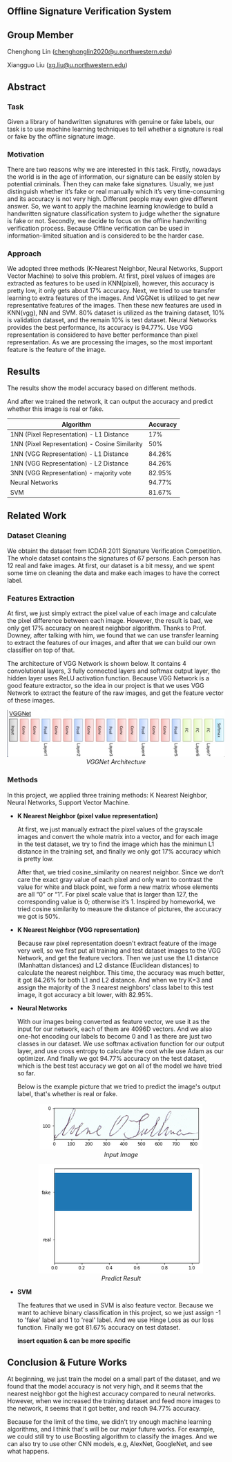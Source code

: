 ## Offline Signature Verification System

## Group Member
Chenghong Lin ([chenghonglin2020@u.northwestern.edu](mailto:chenghonglin2020@u.northwestern.edu))

Xiangguo Liu ([xg.liu@u.northwestern.edu](mailto:xg.liu@u.northwestern.edu))

## Abstract
### Task
Given a library of handwritten signatures with genuine or fake labels, our task is to use machine learning techniques to tell whether a signature is real or fake by the offline signature image.

### Motivation
There are two reasons why we are interested in this task. Firstly, nowadays the world is in the age of information, our signature can be easily stolen by potential criminals. Then they can make fake signatures. Usually, we just distinguish whether it’s fake or real manually which it’s very time-consuming and its accuracy is not very high. Different people may even give different answer. So, we want to apply the machine learning knowledge to build a handwritten signature classification system to judge whether the signature is fake or not. Secondly, we decide to focus on the offline handwriting verification process. Because Offline verification can be used in information-limited situation and is considered to be the harder case.


### Approach
We adopted three methods (K-Nearest Neighbor, Neural Networks, Support Vector Machine) to solve this problem. At first, pixel values of images are extracted as features to be used in KNN(pixel), however, this accuracy is pretty low, it only gets about 17% accuracy. Next, we tried to use transfer learning to extra features of the images. And VGGNet is utilized to get new representative features of the images. Then these new features are used in KNN(vgg), NN and SVM. 80% dataset is utilized as the training dataset, 10% is validation dataset, and the remain 10% is test dataset. Neural Networks provides the best performance, its accuracy is 94.77%. Use VGG representation is considered to have better performance than pixel representation. As we are processing the images, so the most important feature is the feature of the image.


## Results
The results show the model accuracy based on different methods.

And after we trained the network, it can output the accuracy and predict whether this image is real or fake.

|Algorithm|Accuracy|
|---|---|
|1NN (Pixel Representation) - L1 Distance| 17%|
|1NN (Pixel Representation) - Cosine Similarity|50%|
|1NN (VGG Representation) -  L1 Distance|84.26%|
|1NN (VGG Representation) - L2 Distance|84.26%|
|3NN (VGG Representation) - majority vote|82.95%|
|Neural Networks|94.77%|
|SVM|81.67%|


## Related Work
### Dataset Cleaning
We obtaint the dataset from ICDAR 2011 Signature Verification Competition. The whole dataset contains the signatures of 67 persons. Each person has 12 real and fake images. At first, our dataset is a bit messy, and we spent some time on cleaning the data and make each images to have the correct label.

### Features Extraction
At first, we just simply extract the pixel value of each image and calculate the pixel difference between each image. However, the result is bad, we only get 17% accuracy on nearest neighbor algorithm. Thanks to Prof. Downey, after talking with him, we found that we can use transfer learning to extract the features of our images, and after that we can build our own classifier on top of that.

The architecture of VGG Network is shown below. It contains 4 convolutional layers, 3 fully connected layers and softmax output layer, the hidden layer uses ReLU activation function. Because VGG Network is a good feature extractor, so the idea in our project is that we uses VGG Network to extract the feature of the raw images, and get the feature vector of these images.

<p align="center">
    <img src="pic/vggnet_architecture.png"><br />
    <i>VGGNet Architecture</i>
</p>


### Methods
In this project, we applied three training methods: K Nearest Neighbor, Neural Networks, Support Vector Machine.

- **K Nearest Neighbor (pixel value representation)**
  
  At first, we just manually extract the pixel values of the grayscale images and convert the whole matrix into a vector, and for each image in the test dataset, we try to find the image which has the minimun L1 distance in the training set, and finally we only got 17% accuracy which is pretty low.

  After that, we tried cosine_similarity on nearest neighbor. Since we don’t care the exact gray value of each pixel and only want to contrast the value for white and black point, we form a new matrix whose elements are all “0” or “1”. For pixel scale value that is larger than 127, the corresponding value is 0; otherwise it’s 1. Inspired by homework4, we tried cosine similarity to measure the distance of pictures, the accuracy we got is 50%.

- **K Nearest Neighbor (VGG representation)**
  
  Because raw pixel representation doesn't extract feature of the image very well, so we first put all training and test dataset images to the VGG Network, and get the feature vectors. Then we just use the L1 distance (Manhattan distances) and L2 distance (Euclidean distances) to calculate the nearest neighbor. This time, the accuracy was much better, it got 84.26% for both L1 and L2 distance. And when we try K=3 and assign the majority of the 3 nearest neighbors' class label to this test image, it got accuracy a bit lower, with 82.95%.

- **Neural Networks**
  
  With our images being converted as feature vector, we use it as the input for our network, each of them are 4096D vectors. And we also one-hot encoding our labels to become 0 and 1 as there are just two classes in our dataset. We use softmax activation function for our output layer, and use cross entropy to calculate the cost while use Adam as our optimizer. And finally we got 94.77% accuracy on the test dataset, which is the best test accuracy we got on all of the model we have tried so far.
  
  Below is the example picture that we tried to predict the image's output label, that's whether is real or fake.
  
  <p align="center">
    <img src="pic/download.png"><br />
    <i>Input Image</i>
  </p>  
  
  <p align="center">
    <img src="pic/prediction.png"><br />
  <i>Predict Result</i>
  </p>
  
  
- **SVM**
  
  The features that we used in SVM is also feature vector. Because we want to achieve binary classification in this project, so we just assign -1 to 'fake' label and 1 to 'real' label. And we use Hinge Loss as our loss function. Finally we got 81.67% accuracy on test dataset.
  
  **insert equation & can be more specific**
  


## Conclusion & Future Works

At beginning, we just train the model on a small part of the dataset, and we found that the model accuracy is not very high, and it seems that the nearest neighbor got the highest accuracy compared to neural networks. However, when we increased the training dataset and feed more images to the network, it seems that it got better, and reach 94.77% accuracy. 

Because for the limit of the time, we didn't try enough machine learning algorithms, and I think that's will be our major future works. For example, we could still try to use Boosting algorithm to classify the images. And we can also try to use other CNN models, e.g, AlexNet, GoogleNet, and see what happens.
